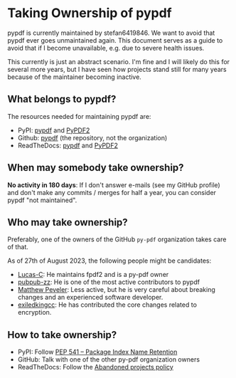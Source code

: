 # Taking Ownership of pypdf

pypdf is currently maintained by stefan6419846. We want to avoid that
pypdf ever goes unmaintained again. This document serves as a guide to avoid
that if I become unavailable, e.g. due to severe health issues.

This currently is just an abstract scenario. I'm fine and I will likely do this
for several more years, but I have seen how projects stand still for many years
because of the maintainer becoming inactive.

## What belongs to pypdf?

The resources needed for maintaining pypdf are:

* PyPI: [pypdf](https://pypi.org/project/pypdf/) and [PyPDF2](https://pypi.org/project/PyPDF2/)
* Github: [pypdf](https://github.com/py-pdf/pypdf) (the repository, not the organization)
* ReadTheDocs: [pypdf](https://readthedocs.org/projects/pypdf/) and [PyPDF2](https://readthedocs.org/projects/pypdf2/)

## When may somebody take ownership?

**No activity in 180 days**: If I don't answer e-mails (see my GitHub profile)
and don't make any commits / merges for half a year, you can consider pypdf "not
maintained".

## Who may take ownership?

Preferably, one of the owners of the GitHub `py-pdf` organization takes care of
that.

As of 27th of August 2023, the following people might be candidates:

* [Lucas-C](https://github.com/Lucas-C): He maintains fpdf2 and is a py-pdf owner
* [pubpub-zz](https://github.com/pubpub-zz): He is one of the most active contributors
  to pypdf
* [Matthew Peveler](https://github.com/MasterOdin): Less active, but he is very
  careful about breaking changes and an experienced software developer.
* [exiledkingcc](https://github.com/exiledkingcc): He has contributed the core
  changes related to encryption.

## How to take ownership?

* PyPI: Follow [PEP 541 – Package Index Name Retention](https://peps.python.org/pep-0541/)
* GitHub: Talk with one of the other py-pdf organization owners
* ReadTheDocs: Follow the [Abandoned projects policy](https://docs.readthedocs.io/en/latest/abandoned-projects.html)
